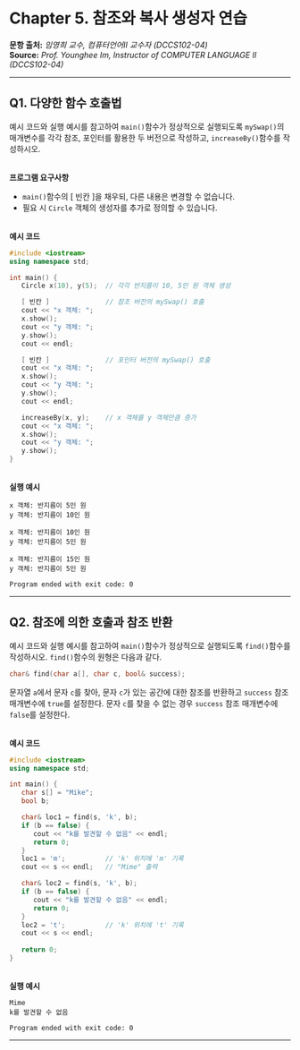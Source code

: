 # Chapter 5. 참조와 복사 생성자 연습

**문항 출처:** *임영희 교수, 컴퓨터언어Ⅱ 교수자 (DCCS102-04)* <br>
**Source:** *Prof. Younghee&nbsp;Im, Instructor of COMPUTER LANGUAGE Ⅱ (DCCS102-04)*

---

## Q1. 다양한 함수 호출법

예시 코드와 실행 예시를 참고하여 `main()`함수가 정상적으로 실행되도록 `mySwap()`의 매개변수를 각각 참조, 포인터를 활용한 두 버전으로 작성하고, `increaseBy()`함수를 작성하시오.


<br>**프로그램 요구사항**

- `main()`함수의 [ 빈칸 ]을 채우되, 다른 내용은 변경할 수 없습니다.
- 필요 시 `Circle` 객체의 생성자를 추가로 정의할 수 있습니다.


<br>**예시 코드**

```cpp
#include <iostream>
using namespace std;

int main() {
   Circle x(10), y(5);  // 각각 반지름이 10, 5인 원 객체 생성

   [ 빈칸 ]              // 참조 버전의 mySwap() 호출
   cout << "x 객체: ";
   x.show();
   cout << "y 객체: ";
   y.show();
   cout << endl;

   [ 빈칸 ]              // 포인터 버전의 mySwap() 호출
   cout << "x 객체: ";
   x.show();
   cout << "y 객체: ";
   y.show();
   cout << endl;

   increaseBy(x, y);    // x 객체를 y 객체만큼 증가
   cout << "x 객체: ";
   x.show();
   cout << "y 객체: ";
   y.show();
}
```


<br>**실행 예시**

```text
x 객체: 반지름이 5인 원
y 객체: 반지름이 10인 원

x 객체: 반지름이 10인 원
y 객체: 반지름이 5인 원

x 객체: 반지름이 15인 원
y 객체: 반지름이 5인 원

Program ended with exit code: 0
```



---

## Q2. 참조에 의한 호출과 참조 반환

예시 코드와 실행 예시를 참고하여 `main()`함수가 정상적으로 실행되도록 `find()`함수를 작성하시오. `find()`함수의 원형은 다음과 같다.

```cpp
char& find(char a[], char c, bool& success);
```

문자열 `a`에서 문자 `c`를 찾아, 문자 `c`가 있는 공간에 대한 참조를 반환하고 `success` 참조 매개변수에 `true`를 설정한다. 문자 `c`를 찾을 수 없는 경우 `success` 참조 매개변수에 `false`를 설정한다.



<br>**예시 코드**

```cpp
#include <iostream>
using namespace std;

int main() {
   char s[] = "Mike";
   bool b;

   char& loc1 = find(s, 'k', b);
   if (b == false) {
      cout << "k를 발견할 수 없음" << endl;
      return 0;
   }
   loc1 = 'm';          // 'k' 위치에 'm' 기록
   cout << s << endl;   // "Mime" 출력

   char& loc2 = find(s, 'k', b);
   if (b == false) {
      cout << "k를 발견할 수 없음" << endl;
      return 0;
   }
   loc2 = 't';          // 'k' 위치에 't' 기록
   cout << s << endl;
   
   return 0;
}
```


<br>**실행 예시**

```text
Mime
k를 발견할 수 없음

Program ended with exit code: 0
```



---
